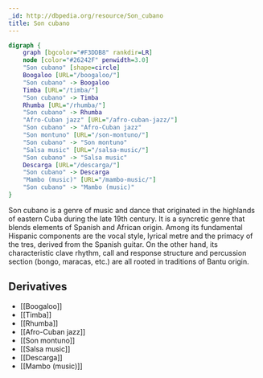 ```yaml
---
_id: http://dbpedia.org/resource/Son_cubano
title: Son cubano
---
```


```dot
digraph {
	graph [bgcolor="#F3DDB8" rankdir=LR]
	node [color="#26242F" penwidth=3.0]
	"Son cubano" [shape=circle]
	Boogaloo [URL="/boogaloo/"]
	"Son cubano" -> Boogaloo
	Timba [URL="/timba/"]
	"Son cubano" -> Timba
	Rhumba [URL="/rhumba/"]
	"Son cubano" -> Rhumba
	"Afro-Cuban jazz" [URL="/afro-cuban-jazz/"]
	"Son cubano" -> "Afro-Cuban jazz"
	"Son montuno" [URL="/son-montuno/"]
	"Son cubano" -> "Son montuno"
	"Salsa music" [URL="/salsa-music/"]
	"Son cubano" -> "Salsa music"
	Descarga [URL="/descarga/"]
	"Son cubano" -> Descarga
	"Mambo (music)" [URL="/mambo-music/"]
	"Son cubano" -> "Mambo (music)"
}
```

Son cubano is a genre of music and dance that originated in the highlands of eastern Cuba during the late 19th century. It is a syncretic genre that blends elements of Spanish and African origin. Among its fundamental Hispanic components are the vocal style, lyrical metre and the primacy of the tres, derived from the Spanish guitar. On the other hand, its characteristic clave rhythm, call and response structure and percussion section (bongo, maracas, etc.) are all rooted in traditions of Bantu origin.

## Derivatives

- [[Boogaloo]]
- [[Timba]]
- [[Rhumba]]
- [[Afro-Cuban jazz]]
- [[Son montuno]]
- [[Salsa music]]
- [[Descarga]]
- [[Mambo (music)]]
